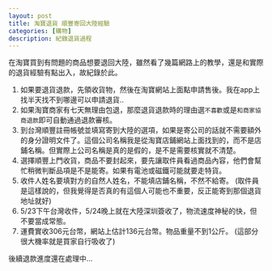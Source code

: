 ```yaml
---
layout: post
title: 淘寶退貨 順豐寄回大陸經驗
categories: [購物]
description: 紀錄退貨過程
---
```


在淘寶買到有問題的商品想要退回大陸，雖然看了幾篇網路上的教學，還是和實際的退貨經驗有點出入，故紀錄於此。

1. 如果要退貨退款，先領收貨物，然後在淘寶網站上面點申請售後。我在app上找半天找不到哪邊可以申請退貨..
1. 如果淘寶商家有七天無理由包退，那麼退貨退款時的理由選`不喜歡`或是`和商家協商退款`即可自動通過退款審核。
2. 到台灣順豐註冊帳號並填寫寄到大陸的選項，如果是寄公司的話就不需要額外的身分證明文件了。這個公司名稱我是從淘寶店鋪網站上面找到的，而不是店鋪名稱。但實際上公司名稱是真的是假的，是不是需要核實就不清楚。
3. 選擇順豐上門收貨，商品不要封起來，要先讓取件員看過商品內容，他們會幫忙稍微判斷品項是不是能寄。如果有電池或磁鐵可能就要走特貨。
4. 收件人姓名要填對方的自然人姓名，不能填店鋪名稱，不然不給寄。 (取件員是這樣說的，但我覺得是否真的有這個人可能也不重要，反正能寄到那個退貨地址就好)
5. 5/23下午台灣收件，5/24晚上就在大陸深圳簽收了，物流速度神秘的快，但不要當成常態。
6. 運費實收306元台幣，網站上估計136元台幣。物品重量不到1公斤。 (這部分很大機率就是買家自行吸收了)

後續退款進度還在處理中...